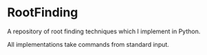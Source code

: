 # RootFinding
A repository of root finding techniques which I implement in Python.

All implementations take commands from standard input.
